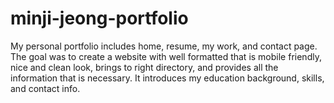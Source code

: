# minji-jeong-portfolio

My personal portfolio includes home, resume, my work, and contact page.
The goal was to create a website with well formatted that is mobile friendly, nice and clean look, brings to right directory, and provides all the information that is necessary. It introduces my education background, skills, and contact info.